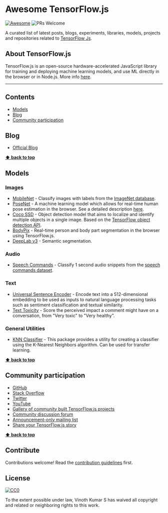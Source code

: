 # Awesome TensorFlow.js

[![Awesome](https://awesome.re/badge.svg)](https://awesome.re)&nbsp;![PRs Welcome](https://img.shields.io/badge/PRs-welcome-brightgreen.svg)

A curated list of latest posts, blogs, experiments, libraries, models, projects and repositories related to [TensorFlow Js](https://www.tensorflow.org/js).

## About TensorFlow.js

TensorFlow.js is an open-source hardware-accelerated JavaScript library for training and deploying machine learning models, and use ML directly in the browser or in Node.js. More info [here](https://www.tensorflow.org/js).

---

## Contents

- [Models](#models)
- [Blog](#blog)
- [Community participation](#community-participation)

## Blog

- [Official Blog](https://blog.tensorflow.org/)

**[⬆ back to top](#contents)**

## Models

### Images

- [MobileNet](https://github.com/tensorflow/tfjs-models/blob/master/mobilenet) - Classify images with labels from the [ImageNet database](http://www.image-net.org/).
- [PoseNet](https://github.com/tensorflow/tfjs-models/blob/master/posenet) - A machine learning model which allows for real-time human pose estimation in the browser. See a detailed description [here](https://medium.com/tensorflow/real-time-human-pose-estimation-in-the-browser-with-tensorflow-js-7dd0bc881cd5).
- [Coco SSD](https://github.com/tensorflow/tfjs-models/blob/master/coco-ssd) - Object detection model that aims to localize and identify multiple objects in a single image. Based on the [TensorFlow object detection API](https://github.com/tensorflow/models/blob/master/research/object_detection/README.md).
- [BodyPix](https://github.com/tensorflow/tfjs-models/blob/master/body-pix) - Real-time person and body part segmentation in the browser using TensorFlow.js.
- [DeepLab v3](https://github.com/tensorflow/tfjs-models/blob/master/deeplab) - Semantic segmentation.

### Audio

- [Speech Commands](https://github.com/tensorflow/tfjs-models/blob/master/speech-commands) - Classify 1 second audio snippets from the [speech commands dataset](https://www.tensorflow.org/tutorials/sequences/audio_recognition).

### Text

- [Universal Sentence Encoder](https://github.com/tensorflow/tfjs-models/blob/master/universal-sentence-encoder) - Encode text into a 512-dimensional embedding to be used as inputs to natural language processing tasks such as sentiment classification and textual similarity.
- [Text Toxicity](https://github.com/tensorflow/tfjs-models/blob/master/toxicity) - Score the perceived impact a comment might have on a conversation, from "Very toxic" to "Very healthy".

### General Utilities

- [KNN Classifier](https://github.com/tensorflow/tfjs-models/blob/master/knn-classifier) - This package provides a utility for creating a classifier using the K-Nearest Neighbors algorithm. Can be used for transfer learning.

**[⬆ back to top](#contents)**

## Community participation

- [GitHub](https://github.com/tensorflow/tfjs)
- [Stack Overflow](https://stackoverflow.com/questions/tagged/tensorflow.js)
- [Twitter](https://twitter.com/tensorflow)
- [YouTube](https://youtube.com/tensorflow)
- [Gallery of community built TensorFlow.js projects](https://github.com/tensorflow/tfjs/blob/master/GALLERY.md)
- [Community discussion forum](https://groups.google.com/a/tensorflow.org/forum/#!forum/tfjs)
- [Announcement-only mailing list](https://groups.google.com/a/tensorflow.org/forum/#!forum/tfjs-announce)
- [Share your TensorFlow.js story](https://services.google.com/fb/forms/tensorflowcasestudy/)

**[⬆ back to top](#contents)**

## Contribute

Contributions welcome! Read the [contribution guidelines](CONTRIBUTING.md) first.

## License

[![CC0](https://mirrors.creativecommons.org/presskit/buttons/88x31/svg/cc-zero.svg)](https://creativecommons.org/publicdomain/zero/1.0)

To the extent possible under law, Vinoth Kumar S has waived all copyright and
related or neighboring rights to this work.
